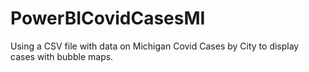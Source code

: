 # PowerBICovidCasesMI
Using a CSV file with data on Michigan Covid Cases by City to display cases with bubble maps.
